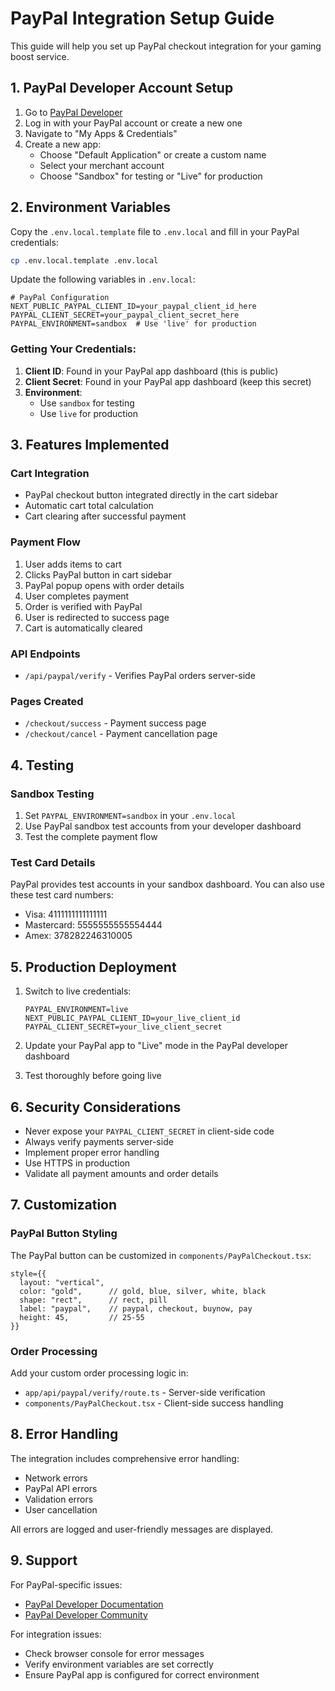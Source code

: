 # PayPal Integration Setup Guide

This guide will help you set up PayPal checkout integration for your gaming boost service.

## 1. PayPal Developer Account Setup

1. Go to [PayPal Developer](https://developer.paypal.com/)
2. Log in with your PayPal account or create a new one
3. Navigate to "My Apps & Credentials"
4. Create a new app:
   - Choose "Default Application" or create a custom name
   - Select your merchant account
   - Choose "Sandbox" for testing or "Live" for production

## 2. Environment Variables

Copy the `.env.local.template` file to `.env.local` and fill in your PayPal credentials:

```bash
cp .env.local.template .env.local
```

Update the following variables in `.env.local`:

```env
# PayPal Configuration
NEXT_PUBLIC_PAYPAL_CLIENT_ID=your_paypal_client_id_here
PAYPAL_CLIENT_SECRET=your_paypal_client_secret_here
PAYPAL_ENVIRONMENT=sandbox  # Use 'live' for production
```

### Getting Your Credentials:

1. **Client ID**: Found in your PayPal app dashboard (this is public)
2. **Client Secret**: Found in your PayPal app dashboard (keep this secret)
3. **Environment**: 
   - Use `sandbox` for testing
   - Use `live` for production

## 3. Features Implemented

### Cart Integration
- PayPal checkout button integrated directly in the cart sidebar
- Automatic cart total calculation
- Cart clearing after successful payment

### Payment Flow
1. User adds items to cart
2. Clicks PayPal button in cart sidebar
3. PayPal popup opens with order details
4. User completes payment
5. Order is verified with PayPal
6. User is redirected to success page
7. Cart is automatically cleared

### API Endpoints
- `/api/paypal/verify` - Verifies PayPal orders server-side

### Pages Created
- `/checkout/success` - Payment success page
- `/checkout/cancel` - Payment cancellation page

## 4. Testing

### Sandbox Testing
1. Set `PAYPAL_ENVIRONMENT=sandbox` in your `.env.local`
2. Use PayPal sandbox test accounts from your developer dashboard
3. Test the complete payment flow

### Test Card Details
PayPal provides test accounts in your sandbox dashboard. You can also use these test card numbers:
- Visa: 4111111111111111
- Mastercard: 5555555555554444
- Amex: 378282246310005

## 5. Production Deployment

1. Switch to live credentials:
   ```env
   PAYPAL_ENVIRONMENT=live
   NEXT_PUBLIC_PAYPAL_CLIENT_ID=your_live_client_id
   PAYPAL_CLIENT_SECRET=your_live_client_secret
   ```

2. Update your PayPal app to "Live" mode in the PayPal developer dashboard

3. Test thoroughly before going live

## 6. Security Considerations

- Never expose your `PAYPAL_CLIENT_SECRET` in client-side code
- Always verify payments server-side
- Implement proper error handling
- Use HTTPS in production
- Validate all payment amounts and order details

## 7. Customization

### PayPal Button Styling
The PayPal button can be customized in `components/PayPalCheckout.tsx`:

```tsx
style={{
  layout: "vertical",
  color: "gold",      // gold, blue, silver, white, black
  shape: "rect",      // rect, pill
  label: "paypal",    // paypal, checkout, buynow, pay
  height: 45,         // 25-55
}}
```

### Order Processing
Add your custom order processing logic in:
- `app/api/paypal/verify/route.ts` - Server-side verification
- `components/PayPalCheckout.tsx` - Client-side success handling

## 8. Error Handling

The integration includes comprehensive error handling:
- Network errors
- PayPal API errors
- Validation errors
- User cancellation

All errors are logged and user-friendly messages are displayed.

## 9. Support

For PayPal-specific issues:
- [PayPal Developer Documentation](https://developer.paypal.com/docs/)
- [PayPal Developer Community](https://developer.paypal.com/community/)

For integration issues:
- Check browser console for error messages
- Verify environment variables are set correctly
- Ensure PayPal app is configured for correct environment
